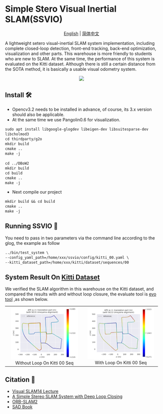 # Simple Stero Visual Inertial SLAM(SSVIO)

<div align="center">

[English](README.md) | [简体中文](doc/Chinese.md)

</div>

A lightweight setero visual-inertial SLAM system implementation, including complete closed-loop detection, front-end tracking, back-end optimization, visualization and other parts. This warehouse is more friendly to students who are new to SLAM. At the same time, the performance of this system is evaluated on the Kitti dataset. Although there is still a certain distance from the SOTA method, it is basically a usable visual odometry system.

<div align=center><img src="./result//run_kitti_00.gif" width = 60%></div>

## Install 🛠️

- Opencv3.2 needs to be installed in advance, of course, its 3.x version should also be applicable. 
- At the same time we use Pangolin0.6 for visualization.

```shell
sudo apt install libgoogle-glogdev libeigen-dev libsuitesparse-dev libcholmod3
cd thirdparty/g2o
mkdir build
cmake ..
make -j

cd ../DBoW2
mkdir build
cd build
cmake ..
make -j
```

- Next compile our project

```shell
mkdir build && cd build
cmake ..
make -j
```

## Running SSVIO 🏃

You need to pass in two parameters via the command line according to the glog, the example as follow

```shell
../bin/test_system \
--config_yaml_path=/home/xxx/ssvio/config/kitti_00.yaml \
--kitti_dataset_path=/home/xxx/kitti/dataset/sequences/00
```

## System Result On [Kitti Dataset](https://www.cvlibs.net/datasets/kitti/user_register.php)

We verified the SLAM algorithm in this warehouse on the Kitti dataset, and compared the results with and without loop closure, the evaluate tool is [evo tool](https://github.com/MichaelGrupp/evo) ,as shown below.

<table>
    <tr>
        <td><center><img src="./result/backend_no_loop.png" width = 90%></center><center>Without Loop On Kitti 00 Seq</center></td>
        <td><center><img src="./result/loop.png" width = 95%></center><center>With Loop On Kitti 00 Seq</center></td>
    </tr>
</table>


## Citation 📝

- [Visual SLAM14 Lecture](https://github.com/gaoxiang12/slambook2)
- [A Simple Stereo SLAM System with Deep Loop Closing](https://github.com/Mingrui-Yu/A-Simple-Stereo-SLAM-System-with-Deep-Loop-Closing)
- [ORB-SLAM2](https://github.com/raulmur/ORB_SLAM2)
- [SAD Book](https://github.com/gaoxiang12/slam_in_autonomous_driving)

